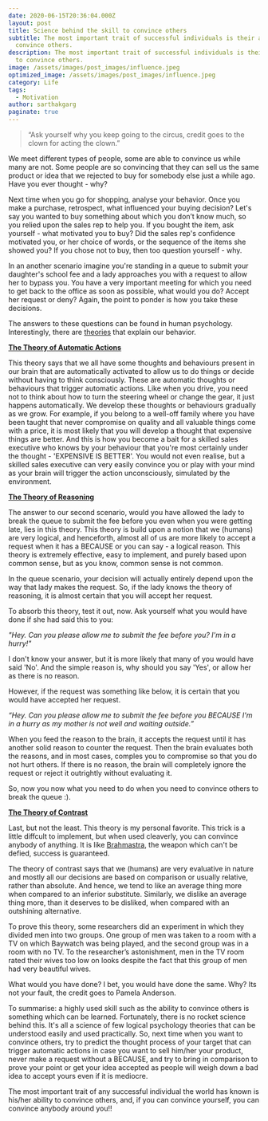 ```yaml
---
date: 2020-06-15T20:36:04.000Z
layout: post
title: Science behind the skill to convince others
subtitle: The most important trait of successful individuals is their ability to
  convince others.
description: The most important trait of successful individuals is their ability
  to convince others.
image: /assets/images/post_images/influence.jpeg
optimized_image: /assets/images/post_images/influence.jpeg
category: Life
tags:
  - Motivation
author: sarthakgarg
paginate: true
---
```

> “Ask yourself why you keep going to the circus, credit goes to the clown for acting the clown.”

We meet different types of people, some are able to convince us while many are not. Some people are so convincing that they can sell us the same product or idea that we rejected to buy for somebody else just a while ago. Have you ever thought - why? 

Next time when you go for shopping, analyse your behavior. Once you make a purchase, retrospect, what influenced your buying decision? Let's say you wanted to buy something about which you don’t know much, so you relied upon the sales rep to help you. If you bought the item, ask yourself - what motivated you to buy? Did the sales rep's confidence motivated you, or her choice of words, or the sequence of the items she showed you? If you chose not to buy, then too question yourself - why. 

In an another scenario imagine you're standing in a queue to submit your daughter's school fee and a lady approaches you with a request to allow her to bypass you. You have a very important meeting for which you need to get back to the office as soon as possible, what would you do? Accept her request or deny? Again, the point to ponder is how you take these decisions.

The answers to these questions can be found in human psychology. Interestingly, there are [theories](https://en.wikipedia.org/wiki/List_of_social_psychology_theories) that explain our behavior. 

**[The Theory of Automatic Actions](https://scholar.harvard.edu/files/dwegner/files/wheatleywegner.pdf)**

This theory says that we all have some thoughts and behaviours present in our brain that are automatically activated to allow us to do things or decide without having to think consciously. These are automatic thoughts or behaviours that trigger automatic actions. Like when you drive, you need not to think about how to turn the steering wheel or change the gear, it just happens automatically. We develop these thoughts or behaviours gradually as we grow. For example, if you belong to a well-off family where you have been taught that never compromise on quality and all valuable things come with a price, it is most likely that you will develop a thought that expensive things are better. And this is how you become a bait for a skilled sales executive who knows by your behaviour that you're most certainly under the thought - 'EXPENSIVE IS BETTER'. You would not even realise, but a skilled sales executive can very easily convince you or play with your mind as your brain will trigger the action unconsciously, simulated by the environment. 

**[The Theory of Reasoning](https://en.wikipedia.org/wiki/Psychology_of_reasoning)**

The answer to our second scenario, would you have allowed the lady to break the queue to submit the fee before you even when you were getting late, lies in this theory. This theory is build upon a notion that we (humans) are very logical, and henceforth, almost all of us are more likely to accept a request when it has a BECAUSE or you can say - a logical reason. This theory is extremely effective, easy to implement, and purely based upon common sense, but as you know, common sense is not common.

In the queue scenario, your decision will actually entirely depend upon the way that lady makes the request. So, if the lady knows the theory of reasoning, it is almost certain that you will accept her request.

To absorb this theory, test it out, now. Ask yourself what you would have done if she had said this to you:

*"Hey. Can you please allow me to submit the fee before you? I'm in a hurry!"* 

I don't know your answer, but it is more likely that many of you would have said 'No'. And the simple reason is, why should you say 'Yes', or allow her as there is no reason.

However, if the request was something like below, it is certain that you would have accepted her request.

*“Hey. Can you please allow me to submit the fee before you BECAUSE I'm in a hurry as my mother is not well and waiting outside.”* 

When you feed the reason to the brain, it accepts the request until it has another solid reason to counter the request. Then the brain evaluates both the reasons, and in most cases, comples you to compromise so that you do not hurt others. If there is no reason, the brain will completely ignore the request or reject it outrightly without evaluating it. 

So, now you now what you need to do when you need to convince others to break the queue :).

[**The Theory of Contrast** ](https://psychology.iresearchnet.com/social-psychology/social-cognition/contrast-effects/)

Last, but not the least. This theory is my personal favorite. This trick is a little diffcult to implement, but when used cleaverly, you can convince anybody of anything. It is like [Brahmastra](https://en.wikipedia.org/wiki/Brahmastra), the weapon which can't be defied, success is guaranteed. 

The theory of contrast says that we (humans) are very evaluative in nature and mostly all our decisions are based on comparison or usually relative, rather than absolute. And hence, we tend to like an average thing more when compared to an inferior substitute. Similarly, we dislike an average thing more, than it deserves to be disliked, when compared with an outshining alternative. 

To prove this theory, some researchers did an experiment in which they divided men into two groups. One group of men was taken to a room with a TV on which Baywatch was being played, and the second group was in a room with no TV. To the researcher’s astonishment, men in the TV room rated their wives too low on looks despite the fact that this group of men had very beautiful wives. 

What would you have done? I bet, you would have done the same. Why? Its not your fault, the credit goes to Pamela Anderson.

To summarise: a highly used skill such as the ability to convince others is something which can be learned. Fortunately, there is no rocket science behind this. It's all a science of few logical psychology theories that can be understood easily and used practically. So, next time when you want to convince others, try to predict the thought process of your target that can trigger automatic actions in case you want to sell him/her your product, never make a request without a BECAUSE, and try to bring in comparison to prove your point or get your idea accepted as people will weigh down a bad idea to accept yours even if it is mediocre. 

The most important trait of any successful individual the world has known is his/her ability to convince others, and, if you can convince yourself, you can convince anybody around you!!
